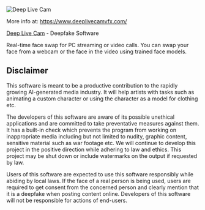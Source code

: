 ![Deep Live Cam](https://i.giphy.com/media/v1.Y2lkPTc5MGI3NjExdjhmanlycXI3MHYyamNpdmRqaHNob2Z2YXd5ZDN5ejJnOXZudHFuMSZlcD12MV9pbnRlcm5hbF9naWZfYnlfaWQmY3Q9Zw/EtjcweiUf95aSE89cy/giphy-downsized-large.gif)

More info at: https://www.deeplivecamvfx.com/

<a href="https://www.deeplivecamvfx.com/" target="_blank">Deep Live Cam</a> - Deepfake Software

Real-time face swap for PC streaming or video calls. You can swap your face from a webcam or the face in the video using trained face models.


## Disclaimer
This software is meant to be a productive contribution to the rapidly growing AI-generated media industry. It will help artists with tasks such as animating a custom character or using the character as a model for clothing etc.

The developers of this software are aware of its possible unethical applications and are committed to take preventative measures against them. It has a built-in check which prevents the program from working on inappropriate media including but not limited to nudity, graphic content, sensitive material such as war footage etc. We will continue to develop this project in the positive direction while adhering to law and ethics. This project may be shut down or include watermarks on the output if requested by law.

Users of this software are expected to use this software responsibly while abiding by local laws. If the face of a real person is being used, users are required to get consent from the concerned person and clearly mention that it is a deepfake when posting content online. Developers of this software will not be responsible for actions of end-users.

